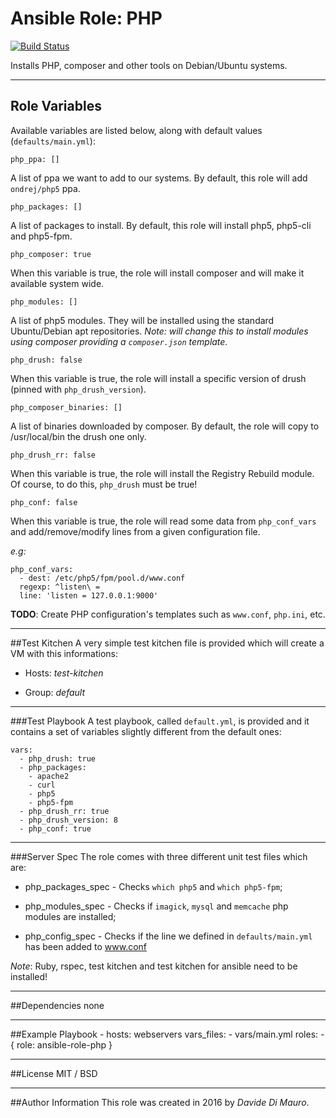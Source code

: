 # Ansible Role: PHP

[![Build Status](https://travis-ci.org/davidedimauro88/ansible-role-php.svg?branch=master)](https://travis-ci.org/davidedimauro88/ansible-role-php)

Installs PHP, composer and other tools on Debian/Ubuntu systems.

---
## Role Variables

Available variables are listed below, along with default values (`defaults/main.yml`):

    php_ppa: []

A list of ppa we want to add to our systems. By default, this role will add `ondrej/php5` ppa.

    php_packages: []

A list of packages to install. By default, this role will install php5, php5-cli and php5-fpm.

    php_composer: true

When this variable is true, the role will install composer and will make it available system wide.

    php_modules: []

A list of php5 modules. They will be installed using the standard Ubuntu/Debian apt repositories.
_Note: will change this to install modules using composer providing a `composer.json` template._

    php_drush: false

When this variable is true, the role will install a specific version of drush (pinned with `php_drush_version`).

    php_composer_binaries: []

A list of binaries downloaded by composer. By default, the role will copy to /usr/local/bin the drush one only.

    php_drush_rr: false

When this variable is true, the role will install the Registry Rebuild module. Of course, to do this, `php_drush` must be true!

    php_conf: false

When this variable is true, the role will read some data from `php_conf_vars` and add/remove/modify lines from a given configuration file.

_e.g:_

    php_conf_vars:
      - dest: /etc/php5/fpm/pool.d/www.conf
      regexp: ^listen\ =
      line: 'listen = 127.0.0.1:9000'

**TODO**: Create PHP configuration's templates such as `www.conf`, `php.ini`, etc.

---
##Test Kitchen
A very simple test kitchen file is provided which will create a VM with this informations:

* Hosts: _test-kitchen_

* Group: _default_

---
###Test Playbook
A test playbook, called `default.yml`, is provided and it contains a set of variables slightly different from the default ones:

    vars:
      - php_drush: true
      - php_packages:
        - apache2
        - curl
        - php5
        - php5-fpm
      - php_drush_rr: true
      - php_drush_version: 8
      - php_conf: true

---
###Server Spec
The role comes with three different unit test files which are:

* php_packages_spec - Checks `which php5` and `which php5-fpm`;

* php_modules_spec - Checks if `imagick`, `mysql` and `memcache` php modules are installed;

* php_config_spec - Checks if the line we defined in `defaults/main.yml` has been added to www.conf

_Note_: Ruby, rspec, test kitchen and test kitchen for ansible need to be installed!

---
##Dependencies
none

---
##Example Playbook
    - hosts: webservers
      vars_files:
        - vars/main.yml
      roles:
        - { role: ansible-role-php }

---
##License
MIT / BSD

---
##Author Information
This role was created in 2016 by *Davide Di Mauro*.
